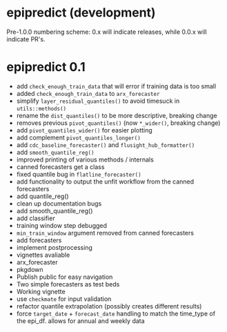 # epipredict (development)

Pre-1.0.0 numbering scheme: 0.x will indicate releases, while 0.0.x will indicate PR's.

# epipredict 0.1

-   add `check_enough_train_data` that will error if training data is too small
-   added `check_enough_train_data` to `arx_forecaster`
-   simplify `layer_residual_quantiles()` to avoid timesuck in `utils::methods()`
-   rename the `dist_quantiles()` to be more descriptive, breaking change
-   removes previous `pivot_quantiles()` (now `*_wider()`, breaking change)
-   add `pivot_quantiles_wider()` for easier plotting
-   add complement `pivot_quantiles_longer()`
-   add `cdc_baseline_forecaster()` and `flusight_hub_formatter()`
-   add `smooth_quantile_reg()`
-   improved printing of various methods / internals
-   canned forecasters get a class
-   fixed quantile bug in `flatline_forecaster()`
-   add functionality to output the unfit workflow from the canned forecasters
-   add quantile_reg()
-   clean up documentation bugs
-   add smooth_quantile_reg()
-   add classifier
-   training window step debugged
-   `min_train_window` argument removed from canned forecasters
-   add forecasters
-   implement postprocessing
-   vignettes avaliable
-   arx_forecaster
-   pkgdown
-   Publish public for easy navigation
-   Two simple forecasters as test beds
-   Working vignette
-   use `checkmate` for input validation
-   refactor quantile extrapolation (possibly creates different results)
-   force `target_date` + `forecast_date` handling to match the time_type of 
    the epi_df. allows for annual and weekly data

